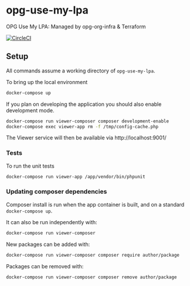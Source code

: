 # opg-use-my-lpa
OPG Use My LPA: Managed by opg-org-infra &amp; Terraform

[![CircleCI](https://circleci.com/gh/ministryofjustice/opg-use-my-lpa/tree/master.svg?style=svg)](https://circleci.com/gh/ministryofjustice/opg-use-my-lpa/tree/master)

## Setup

All commands assume a working directory of `opg-use-my-lpa`.

To bring up the local environment
```bash
docker-compose up
```

If you plan on developing the application you should also enable development mode.
```bash
docker-compose run viewer-composer composer development-enable
docker-compose exec viewer-app rm -f /tmp/config-cache.php
```

The Viewer service will then be available via http://localhost:9001/

### Tests

To run the unit tests
```bash
docker-compose run viewer-app /app/vendor/bin/phpunit
```

### Updating composer dependencies

Composer install is run when the app container is built, and on a standard `docker-compose up`.

It can also be run independently with:
```bash
docker-compose run viewer-composer
```

New packages can be added with:
```bash
docker-compose run viewer-composer composer require author/package
```

Packages can be removed with:
```bash
docker-compose run viewer-composer composer remove author/package
```
